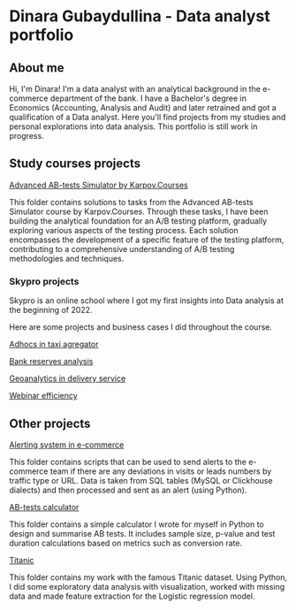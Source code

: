 # Dinara Gubaydullina - Data analyst portfolio
## About me
Hi, I'm Dinara! I'm a data analyst with an analytical background in the e-commerce department of the bank. I have a Bachelor's degree in Economics (Accounting, Analysis and Audit) and later retrained and got a qualification of a Data analyst.
Here you'll find projects from my studies and personal explorations into data analysis. This portfolio is still work in progress.

## Study courses projects
[Advanced AB-tests Simulator by Karpov.Courses](https://github.com/DinaraGubaydullina/data_analyst_portfolio/tree/main/Advanced_AB-tests_Simulator)

This folder contains solutions to tasks from the Advanced AB-tests Simulator course by Karpov.Courses. Through these tasks, I have been building the analytical foundation for an A/B testing platform, gradually exploring various aspects of the testing process. Each solution encompasses the development of a specific feature of the testing platform, contributing to a comprehensive understanding of A/B testing methodologies and techniques.

### Skypro projects 
Skypro is an online school where I got my first insights into Data analysis at the beginning of 2022.

Here are some projects and business cases I did throughout the course.

[Adhocs in taxi agregator](https://github.com/DinaraGubaydullina/data_analyst_portfolio/tree/main/Adhocs_in_taxi_agregator)

[Bank reserves analysis](https://github.com/DinaraGubaydullina/data_analyst_portfolio/tree/main/Bank_reserves_analysis)

[Geoanalytics in delivery service](https://github.com/DinaraGubaydullina/data_analyst_portfolio/tree/main/Geoanalytics_in_delivery_service)

[Webinar efficiency](https://github.com/DinaraGubaydullina/data_analyst_portfolio/tree/main/Webinar_efficiency)

## Other projects

[Alerting system in e-commerce](https://github.com/DinaraGubaydullina/data_analyst_portfolio/tree/main/ecom_alerting)

This folder contains scripts that can be used to send alerts to the e-commerce team if there are any deviations in visits or leads numbers by traffic type or URL. Data is taken from SQL tables (MySQL or Clickhouse dialects) and then processed and sent as an alert (using Python).

[AB-tests calculator](https://github.com/DinaraGubaydullina/data_analyst_portfolio/tree/main/AB-tests_calculator)

This folder contains a simple calculator I wrote for myself in Python to design and summarise AB tests. It includes sample size, p-value and test duration calculations based on metrics such as conversion rate.

[Titanic](https://github.com/DinaraGubaydullina/data_analyst_portfolio/tree/main/Titanic)

This folder contains my work with the famous Titanic dataset. Using Python, I did some exploratory data analysis with visualization, worked with missing data and made feature extraction for the Logistic regression model.
